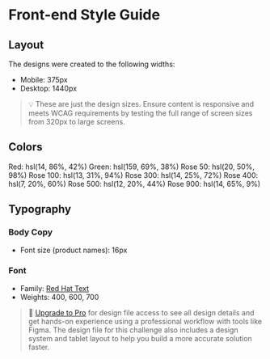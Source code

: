 # Front-end Style Guide

## Layout

The designs were created to the following widths:

- Mobile: 375px
- Desktop: 1440px

> 💡 These are just the design sizes. Ensure content is responsive and meets WCAG requirements by testing the full range of screen sizes from 320px to large screens.

## Colors

Red: hsl(14, 86%, 42%)
Green: hsl(159, 69%, 38%)
Rose 50: hsl(20, 50%, 98%)
Rose 100: hsl(13, 31%, 94%)
Rose 300: hsl(14, 25%, 72%)
Rose 400: hsl(7, 20%, 60%)
Rose 500: hsl(12, 20%, 44%)
Rose 900: hsl(14, 65%, 9%)

## Typography

### Body Copy

- Font size (product names): 16px

### Font

- Family: [Red Hat Text](https://fonts.google.com/specimen/Red+Hat+Text)
- Weights: 400, 600, 700

> 💎 [Upgrade to Pro](https://www.frontendmentor.io/pro?ref=style-guide) for design file access to see all design details and get hands-on experience using a professional workflow with tools like Figma. The design file for this challenge also includes a design system and tablet layout to help you build a more accurate solution faster.
